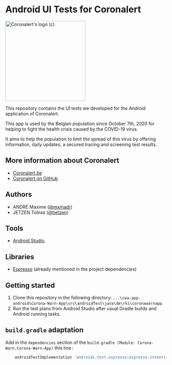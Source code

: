# Android UI Tests for Coronalert

<img src="https://coronalert.be/wp-content/uploads/2020/08/Coronalert.png" width="250px" alt="Coronalert's logo (c)"/>

This repository contains the UI tests we developed for the Android application of Coronalert.

This app is used by the Belgian population since October 7th, 2020 for helping to fight the health crisis caused by the COVID-19 virus.

It aims to help the population to limit the spread of this virus by offering information, daily updates, a secured tracing and screening test results.

## More information about Coronalert

* [Coronalert.be](https://coronalert.be/fr/)
* [Coronalert on GitHub](https://github.com/covid-be-app/cwa-app-android)

## Authors

* ANDRÉ Maxime ([@mxmadr](https://github.com/mxmadr))
* JETZEN Tobias ([@tjetzen](https://github.com/tjetzen))

## Tools

* [Android Studio](https://developer.android.com/studio).

## Libraries

* [Espresso](https://developer.android.com/training/testing/espresso/) (already mentioned in the project dependencies)

## Getting started

1. Clone this repository in the following directory: `...\cwa-app-android\Corona-Warn-App\src\androidTest\java\de\rki\coronawarnapp`.
2. Run the test plans from Android Studio after usual Gradle builds and Android running tasks.

## `build.gradle` adaptation

Add in the `dependencies` section of the `build.gradle (Module: Corona-Warn.Corona-Warn-App)` this line :

```groovy
    androidTestImplementation 'androidx.test.espresso:espresso-intents:3.2.0'
```